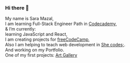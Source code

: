### Hi there 👋

My name is Sara Mazal,<br>
I am learning Full-Stack Engineer Path in <a href='https://www.codecademy.com/profiles/saramazal'>Codecademy</a>,<br>
& I’m currently:<br>  learning JavaScript and React,<br>
                  I am creating projects for <a href='https://www.freecodecamp.org/mazal' target='_blank'> freeCodeCamp</a>,<br>
                  Also I am  helping to teach web development in <a href='https://she-codes.org/'>She codes;</a>.<br>
                  And working on my Portfolio.               
                  One of my first projects: <a href='https://saramazal.github.io/mazalspace.github.io/'>Art Gallery</a>
                  
                 

